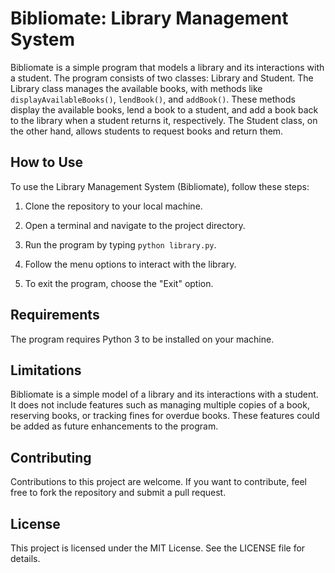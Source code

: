 # Bibliomate: Library Management System
Bibliomate is a simple program that models a library and its interactions with a student. The program consists of two classes: Library and Student. The Library class manages the available books, with methods like `displayAvailableBooks()`, `lendBook()`, and `addBook()`. These methods display the available books, lend a book to a student, and add a book back to the library when a student returns it, respectively. The Student class, on the other hand, allows students to request books and return them.

## How to Use
To use the Library Management System (Bibliomate), follow these steps:

1. Clone the repository to your local machine.
 
2. Open a terminal and navigate to the project directory.

3. Run the program by typing `python library.py`.

4. Follow the menu options to interact with the library.

5. To exit the program, choose the "Exit" option.

## Requirements
The program requires Python 3 to be installed on your machine.

## Limitations
Bibliomate is a simple model of a library and its interactions with a student. It does not include features such as managing multiple copies of a book, reserving books, or tracking fines for overdue books. These features could be added as future enhancements to the program.

## Contributing
Contributions to this project are welcome. If you want to contribute, feel free to fork the repository and submit a pull request.

## License
This project is licensed under the MIT License. See the LICENSE file for details.

